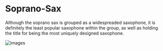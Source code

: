 # Soprano-Sax
Although the soprano sax is grouped as a widespreaded saxophone, it is definitely the least popular saxophone within the group, as well as holding the title for being the most uniquely designed saxophone.

   ![images](https://user-images.githubusercontent.com/96707128/163513828-1587223d-0aa9-4f70-8b12-69a43a75681d.jpg)
